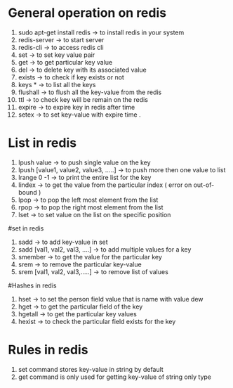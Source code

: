 # General operation on redis 
1. sudo apt-get install redis -> to install redis in your system 
2. redis-server -> to start server 
3. redis-cli -> to access redis cli 
4. set <key> <value> -> to set key value pair 
5. get <key> -> to get particular key value 
6. del <key> -> to delete key with its associated value 
7. exists <key> -> to check if key exists or not 
8. keys * -> to list all the keys 
9. flushall -> to flush all the key-value from the redis
10. ttl <key> -> to check key will be remain on the redis 
11. expire <key> <time-in-sec> -> to expire key in redis after time 
12. setex <key> <time> <value> -> to set key-value with expire time . 

# List in redis 
1. lpush <key> value -> to push single value on the key
2. lpush <key> [value1, value2, value3, .....] -> to push more then one value to list
3. lrange <key> 0 -1 -> to print the entire list for the key
4. lindex <key> <index> -> to get the value from the particular index ( error on out-of-bound ) 
5. lpop <key> -> to pop the left most element from the list
6. rpop <key> -> to pop the right most element from the list
7. lset <key> <index> <value> -> to set value on the list on the specific position 

#set in redis 
1. sadd <key> <value> -> to add key-value in set
2. sadd <key> [val1, val2, val3, ....] -> to add multiple values for a key
3. smember <key> -> to get the value for the particular key
4. srem <key> <value> -> to remove the particular key-value
5. srem <key> [val1, val2, val3,.....] -> to remove list of values

#Hashes in redis 
1. hset <key> <field-name> <field-value> -> to set the person field value that is name with value dew
2. hget <key> <field-name> -> to get the particular field of the key
3. hgetall <key> -> to get the particular key values
4. hexist <key> <field-name> -> to check the particular field exists for the key

# Rules in redis 
1. set command stores key-value in string by default
2. get command is only used for getting key-value of string only type
